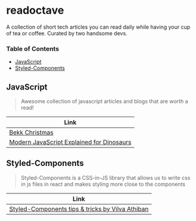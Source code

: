 # readoctave

A collection of short tech articles you can read daily while having your cup of tea or coffee. Curated by two handsome devs.

### Table of Contents

- [JavaScript](#javascript)
- [Styled-Components](#styled-components)

## JavaScript

> Awesome collection of javascript articles and blogs that are worth a read!

| Link                                                                                                                                          |
| --------------------------------------------------------------------------------------------------------------------------------------------- |
| [Bekk Christmas](https://bekk.christmas/)                                                                                                     |
| [Modern JavaScript Explained for Dinosaurs](https://medium.com/the-node-js-collection/modern-javascript-explained-for-dinosaurs-f695e9747b70) |

## Styled-Components

> Styled-Components is a CSS-in-JS library that allows us to write css in js files in react and makes styling more close to the components

| Link                                                                                                                                  |
| ------------------------------------------------------------------------------------------------------------------------------------- |
| [Styled-Components tips & tricks by Vilva Athiban](https://medium.com/@vilvaathiban/react-styled-components-a-smart-way-26ff8bfdaec7) |
